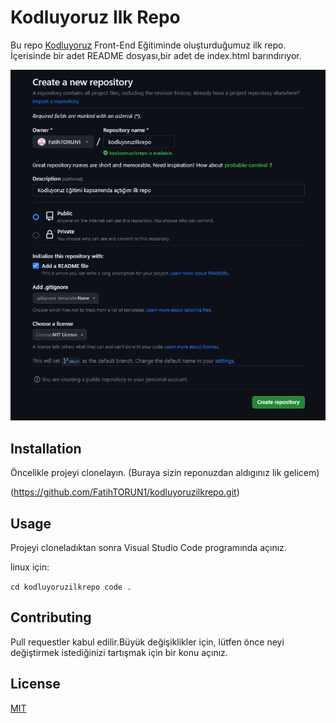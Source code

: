 # Kodluyoruz Ilk Repo
Bu repo [Kodluyoruz](https://kodluyoruz.org/) Front-End Eğitiminde oluşturduğumuz ilk repo. İçerisinde bir adet README dosyası,bir adet de index.html barındırıyor.

![proje-göreseli](img/img.png)

## Installation
Öncelikle projeyi clonelayın. (Buraya sizin reponuzdan aldıgınız lik gelicem)

(https://github.com/FatihTORUN1/kodluyoruzilkrepo.git)

## Usage
Projeyi cloneladıktan sonra Visual Studio Code programında açınız.

linux için:

`cd kodluyoruzilkrepo
code . `

## Contributing
Pull requestler kabul edilir.Büyük değişiklikler için, lütfen önce neyi değiştirmek istediğinizi tartışmak için bir konu açınız.

## License
[MIT](https://choosealicense.com/licenses/mit/)
